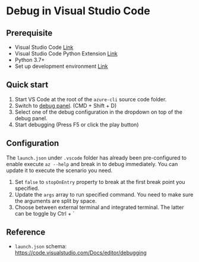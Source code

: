 # Debug in Visual Studio Code

## Prerequisite

* Visual Studio Code [Link](http://code.visualstudio.com/)
* Visual Studio Code Python Extension [Link](https://marketplace.visualstudio.com/items?itemName=donjayamanne.python)
* Python 3.7+
* Set up development environment [Link](https://github.com/Azure/azure-cli/blob/master/doc/configuring_your_machine.md)

## Quick start

1. Start VS Code at the root of the `azure-cli` source code folder.
2. Switch to [debug panel](https://code.visualstudio.com/Docs/editor/debugging). (CMD + Shift + D)
3. Select one of the debug configuration in the dropdown on top of the debug panel.
4. Start debugging (Press F5 or click the play button)

## Configuration

The `launch.json` under `.vscode` folder has already been pre-configured to enable execute `az --help` and break in to debug immediately. You can update it to execute the scenario you need.

1. Set `false` to `stopOnEntry` property to break at the first break point you specified.
2. Update the `args` array to run specified command. You need to make sure the arguments are split by space. 
3. Choose between external terminal and integrated terminal. The latter can be toggle by Ctrl + `

## Reference
- `launch.json` schema: https://code.visualstudio.com/Docs/editor/debugging
